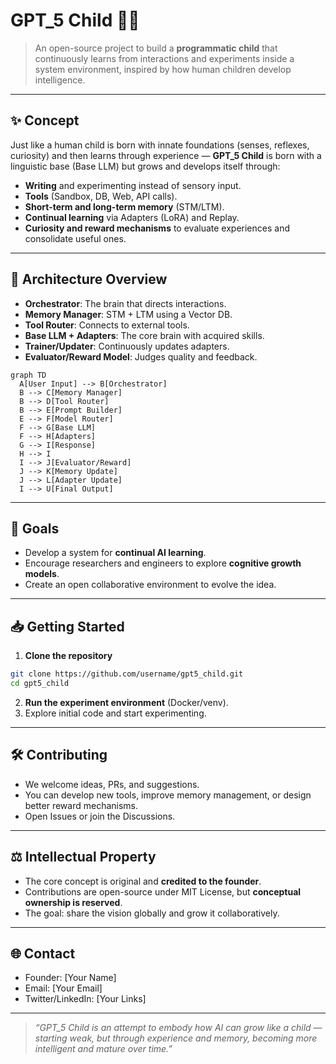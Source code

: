# GPT\_5 Child 👶🤖

> An open-source project to build a **programmatic child** that continuously learns from interactions and experiments inside a system environment, inspired by how human children develop intelligence.

---

## ✨ Concept

Just like a human child is born with innate foundations (senses, reflexes, curiosity) and then learns through experience — **GPT\_5 Child** is born with a linguistic base (Base LLM) but grows and develops itself through:

* **Writing** and experimenting instead of sensory input.
* **Tools** (Sandbox, DB, Web, API calls).
* **Short-term and long-term memory** (STM/LTM).
* **Continual learning** via Adapters (LoRA) and Replay.
* **Curiosity and reward mechanisms** to evaluate experiences and consolidate useful ones.

---

## 🧩 Architecture Overview

* **Orchestrator**: The brain that directs interactions.
* **Memory Manager**: STM + LTM using a Vector DB.
* **Tool Router**: Connects to external tools.
* **Base LLM + Adapters**: The core brain with acquired skills.
* **Trainer/Updater**: Continuously updates adapters.
* **Evaluator/Reward Model**: Judges quality and feedback.

```mermaid
graph TD
  A[User Input] --> B[Orchestrator]
  B --> C[Memory Manager]
  B --> D[Tool Router]
  B --> E[Prompt Builder]
  E --> F[Model Router]
  F --> G[Base LLM]
  F --> H[Adapters]
  G --> I[Response]
  H --> I
  I --> J[Evaluator/Reward]
  J --> K[Memory Update]
  J --> L[Adapter Update]
  I --> U[Final Output]
```

---

## 🚀 Goals

* Develop a system for **continual AI learning**.
* Encourage researchers and engineers to explore **cognitive growth models**.
* Create an open collaborative environment to evolve the idea.

---

## 📥 Getting Started

1. **Clone the repository**

```bash
git clone https://github.com/username/gpt5_child.git
cd gpt5_child
```

2. **Run the experiment environment** (Docker/venv).
3. Explore initial code and start experimenting.

---

## 🛠️ Contributing

* We welcome ideas, PRs, and suggestions.
* You can develop new tools, improve memory management, or design better reward mechanisms.
* Open Issues or join the Discussions.

---

## ⚖️ Intellectual Property

* The core concept is original and **credited to the founder**.
* Contributions are open-source under MIT License, but **conceptual ownership is reserved**.
* The goal: share the vision globally and grow it collaboratively.

---

## 🌐 Contact

* Founder: \[Your Name]
* Email: \[Your Email]
* Twitter/LinkedIn: \[Your Links]

---

> *“GPT\_5 Child is an attempt to embody how AI can grow like a child — starting weak, but through experience and memory, becoming more intelligent and mature over time.”*
